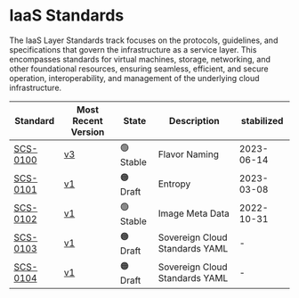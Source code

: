 # IaaS Standards

The IaaS Layer Standards track focuses on the protocols, guidelines, and specifications that govern the infrastructure as a service layer. This encompasses standards for virtual machines, storage, networking, and other foundational resources, ensuring seamless, efficient, and secure operation, interoperability, and management of the underlying cloud infrastructure.

| Standard                               | Most Recent Version                                         | State     | Description                    | stabilized |
| -------------------------------------- | ----------------------------------------------------------- | --------- | ------------------------------ | ---------- |
| [SCS-0100](/standards/global/scs-0100) | [v3](/standards/scs-0100-v3-flavor-naming)                  | 🟢 Stable | Flavor Naming                  | 2023-06-14 |
| [SCS-0101](/standards/global/scs-0101) | [v1](/standards/scs-0101-v1-entropy)                        | 🟠 Draft  | Entropy                        | 2023-03-08 |
| [SCS-0102](/standards/global/scs-0102) | [v1](/standards/scs-0003-v1-sovereign-cloud-standards-yaml) | 🟢 Stable | Image Meta Data                | 2022-10-31 |
| [SCS-0103](/standards/global/scs-0103) | [v1](/standards/scs-0003-v1-sovereign-cloud-standards-yaml) | 🟠 Draft  | Sovereign Cloud Standards YAML | -          |
| [SCS-0104](/standards/global/scs-0104) | [v1](/standards/scs-0003-v1-sovereign-cloud-standards-yaml) | 🟠 Draft  | Sovereign Cloud Standards YAML | -          |
